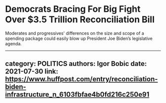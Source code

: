 # Democrats Bracing For Big Fight Over $3.5 Trillion Reconciliation Bill

Moderates and progressives' differences on the size and scope of a spending package could easily blow up President Joe Biden’s legislative agenda.

---
category: POLITICS
authors: Igor Bobic
date: 2021-07-30
link: https://www.huffpost.com/entry/reconciliation-biden-infrastructure_n_6103fbfae4b0fd216c250e91
---
